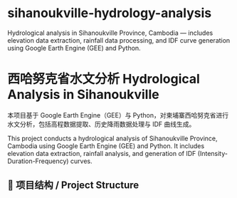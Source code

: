 # sihanoukville-hydrology-analysis
Hydrological analysis in Sihanoukville Province, Cambodia — includes elevation data extraction, rainfall data processing, and IDF curve generation using Google Earth Engine (GEE) and Python.
# 西哈努克省水文分析 Hydrological Analysis in Sihanoukville

本项目基于 Google Earth Engine（GEE）与 Python，对柬埔寨西哈努克省进行水文分析，包括高程数据提取、历史降雨数据处理与 IDF 曲线生成。

This project conducts a hydrological analysis of Sihanoukville Province, Cambodia using Google Earth Engine (GEE) and Python. It includes elevation data extraction, rainfall analysis, and generation of IDF (Intensity-Duration-Frequency) curves.

## 📁 项目结构 / Project Structure

